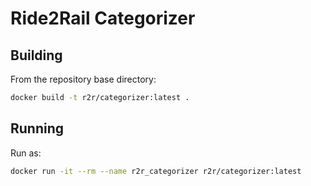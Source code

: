 # Ride2Rail Categorizer

## Building

From the repository base directory:

```bash
docker build -t r2r/categorizer:latest .
```

## Running

Run as:

```bash
docker run -it --rm --name r2r_categorizer r2r/categorizer:latest
```
